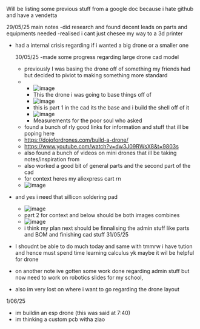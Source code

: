Will be listing some previous stuff from a google doc because i hate github and have a vendetta

29/05/25
main notes
-did research and found decent leads on parts and equipments needed
-realised i cant just chesee my way to a 3d printer
- had a internal crisis regarding if i wanted a big drone or a smaller one

  30/05/25
  -made some progress regarding large drone cad model
     - previously I was basing the drone off of something my friends had but decided to piviot to making something more standard
     -  - ![image](https://github.com/user-attachments/assets/aa3602d2-3d26-4827-8727-3a75f64823ab)
        - This the drone i was going to base things off of
        - ![image](https://github.com/user-attachments/assets/9c4af082-e29a-4606-bd90-70cf60d9ebc0)
        - this is part 1 in the cad its the base and i build the shell off of it
        - ![image](https://github.com/user-attachments/assets/e7494894-a8e4-4e6d-b500-5222fb7ef675)
        - Measurements for the poor soul who asked
     - found a bunch of rly good links for information and stuff that ill be poping here
     - https://dojofordrones.com/build-a-drone/
     - https://www.youtube.com/watch?v=dw3J09RWsX8&t=9803s
     - also found a bunch of videos on mini drones that ill be taking notes/inspiration from
     - also worked a good bit of general parts and the second part of the cad
     - for context heres my aliexpress cart rn
     - ![image](https://github.com/user-attachments/assets/37a1187a-ecd9-4a5c-adb6-bf1bf2bef251)
- and yes i need that sillicon soldering pad
     - ![image](https://github.com/user-attachments/assets/b6db4a07-a39b-4345-8e3f-181ce5fd1ca2)
     - part 2 for context and below should be both images combines
     - ![image](https://github.com/user-attachments/assets/95be7eb5-a69d-4b86-bf98-7bac7fb28f64)
     - i think my plan next should be finnalising the admin stuff like parts and BOM and finishing cad stuff
 31/05/25
- I shoudnt be able to do much today and same with tmmrw i have tution and hence must spend time learning calculus yk maybe it wil be helpful for drone
- on another note ive gotten some work done regarding admin stuff but now need to work on robotics slides for my school,
- also im very lost on where i want to go regarding the drone layout

1/06/25
- im buildin an esp drone (this was said at 7:40)
- im thinking a custom pcb witha ziao
